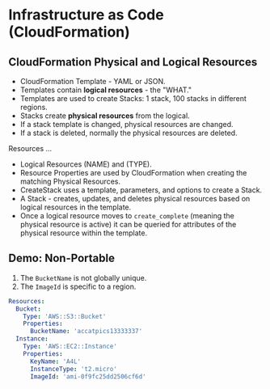 # Infrastructure as Code (CloudFormation)

## CloudFormation Physical and Logical Resources

* CloudFormation Template - YAML or JSON.
* Templates contain **logical resources** - the "WHAT."
* Templates are used to create Stacks: 1 stack, 100 stacks in different regions.
* Stacks create **physical resources** from the logical.
* If a stack template is changed, physical resources are changed.
* If a stack is deleted, normally the physical resources are deleted.

Resources ...

* Logical Resources (NAME) and (TYPE).
* Resource Properties are used by CloudFormation when creating the matching Physical Resources.
* CreateStack uses a template, parameters, and options to create a Stack.
* A Stack - creates, updates, and deletes physical resources based on logical resources in the template.
* Once a logical resource moves to `create_complete` (meaning the physical resource is active) it can be queried for attributes of the physical resource within the template.

## Demo: Non-Portable

1. The `BucketName` is not globally unique.
2. The `ImageId` is specific to a region.

```yaml
Resources:
  Bucket:
    Type: 'AWS::S3::Bucket'
    Properties:
      BucketName: 'accatpics13333337'
  Instance:
    Type: 'AWS::EC2::Instance'
    Properties:
      KeyName: 'A4L'
      InstanceType: 't2.micro'
      ImageId: 'ami-0f9fc25dd2506cf6d'
```


